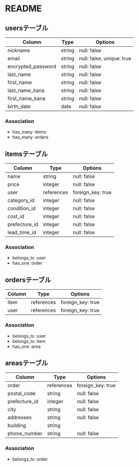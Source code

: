 # README
## usersテーブル

| Column             | Type   | Options                   |
| ------------------ | ------ | --------------------------|
| nickname           | string | null: false               |
| email              | string | null: false, unique: true |
| encrypted_password | string | null: false               |
| last_name          | string | null: false               |
| first_name         | string | null: false               |
| last_name_kana     | string | null: false               |
| first_name_kana    | string | null: false               |
| birth_date         | date   | null: false               |

### Association
- has_many :items
- has_many :orders


## itemsテーブル

| Column        | Type       | Options           |
| ------------- | ---------- | ----------------- |
| name          | string     | null: false       |
| price         | integer    | null: false       |
| user          | references | foreign_key: true |
| category_id   | integer    | null: false       |
| condition_id  | integer    | null: false       |
| cost_id       | integer    | null: false       |
| prefecture_id | integer    | null: false       |
| lead_time_id  | integer    | null: false       |

### Association
- belongs_to :user
- has_one :order

## ordersテーブル

| Column     | Type       | Options           |
| ---------- | ---------- | ----------------- |
| item       | references | foreign_key: true |
| user       | references | foreign_key: true |

### Association
- belongs_to :user
- belongs_to :item
- has_one :area

## areasテーブル

| Column        | Type       | Options           |
| ------------- | ---------- | ----------------- |
| order         | references | foreign_key: true |
| postal_code   | string     | null: false       |
| prefecture_id | integer    | null: false       |
| city          | string     | null: false       |
| addresses     | string     | null: false       |
| building      | string     |                   |
| phone_number  | string     | null: false       |

### Association
- belongs_to :order

